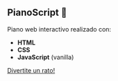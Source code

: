## PianoScript 🎹

Piano web interactivo realizado con:
- **HTML**
- **CSS**
- **JavaScript** (vanilla)

[Divertite un rato!](https://fedebornaz.github.io/PianoScript/)
